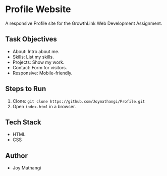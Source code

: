 # Profile Website

A responsive Profile site for the GrowthLink Web Development Assignment.

## Task Objectives
- About: Intro about me.
- Skills: List my skills.
- Projects: Show my work.
- Contact: Form for visitors.
- Responsive: Mobile-friendly.

## Steps to Run
1. Clone: `git clone https://github.com/Joymathangi/Profile.git`
2. Open `index.html` in a browser.

## Tech Stack
- HTML
- CSS

## Author
- Joy Mathangi
